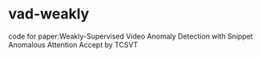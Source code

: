 # vad-weakly
code for paper:Weakly-Supervised Video Anomaly Detection with Snippet Anomalous Attention
Accept by TCSVT
